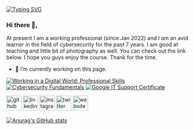 [![Typing SVG](https://readme-typing-svg.demolab.com?font=Kaushan+Script&size=30&duration=1000&pause=500&width=435&lines=I+am+Cybersecurity+Analyst;I+am+Photographer;I+am+Trainer;I+am+Content+Creator)](https://git.io/typing-svg)

### Hi there 👋,
At present I am a working professional (since Jan 2022) and I am an avid learner in the field of cybersecurity for the past 7 years.  I am good at teaching and little bit of photography as well. You can check out the link below. I hope you guys enjoy the course. Thank for the time.

- 🔭 I’m currently working on this page. 

<!--START_SECTION:badges-->
[![Working in a Digital World: Professional Skills](https://images.credly.com/size/110x110/images/4f76c627-c180-49ae-a5a0-742885eef581/Working_in_a_Digital_World-_Professional_Skills.png)](http://www.credly.com/badges/073c2028-2953-413e-bd4f-66411840bcb2 "Working in a Digital World: Professional Skills")
[![Cybersecurity Fundamentals](https://images.credly.com/size/110x110/images/50b96632-6cbb-40b7-ac0e-b83f49ff7f94/image.png)](http://www.credly.com/badges/033da60b-5ebf-4acd-9dd2-58bba2fa1af5 "Cybersecurity Fundamentals")
[![Google IT Support Certificate](https://images.credly.com/size/110x110/images/ae2f5bae-b110-4ea1-8e26-77cf5f76c81e/GCC_badge_IT_Support_1000x1000.png)](http://www.credly.com/badges/7929ca20-e2d7-446f-9d1c-57b0527c657f "Google IT Support Certificate")
<!--END_SECTION:badges-->

[<img src='https://cdn.jsdelivr.net/npm/simple-icons@3.0.1/icons/github.svg' alt='github' height='40'>](https://github.com/vckie)  [<img src='https://cdn.jsdelivr.net/npm/simple-icons@3.0.1/icons/linkedin.svg' alt='linkedin' height='40'>](https://www.linkedin.com/in/vcky/)  [<img src='https://cdn.jsdelivr.net/npm/simple-icons@3.0.1/icons/instagram.svg' alt='instagram' height='40'>](https://www.instagram.com/vky.pic/)  [<img src='https://cdn.jsdelivr.net/npm/simple-icons@3.0.1/icons/twitter.svg' alt='twitter' height='40'>](https://twitter.com/vignsh01)  [<img src='https://cdn.jsdelivr.net/npm/simple-icons@3.0.1/icons/icloud.svg' alt='website' height='40'>](cybersec.plus)  


[![Anurag's GitHub stats](https://github-readme-stats.vercel.app/api?username=vckie)](https://github.com/anuraghazra/github-readme-stats)

